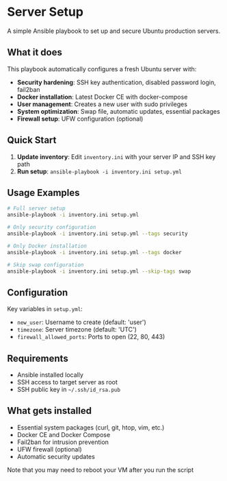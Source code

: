 # Server Setup

A simple Ansible playbook to set up and secure Ubuntu production servers.

## What it does

This playbook automatically configures a fresh Ubuntu server with:

- **Security hardening**: SSH key authentication, disabled password login, fail2ban
- **Docker installation**: Latest Docker CE with docker-compose
- **User management**: Creates a new user with sudo privileges
- **System optimization**: Swap file, automatic updates, essential packages
- **Firewall setup**: UFW configuration (optional)

## Quick Start

1. **Update inventory**: Edit `inventory.ini` with your server IP and SSH key path
2. **Run setup**: `ansible-playbook -i inventory.ini setup.yml`

## Usage Examples

```bash
# Full server setup
ansible-playbook -i inventory.ini setup.yml

# Only security configuration
ansible-playbook -i inventory.ini setup.yml --tags security

# Only Docker installation
ansible-playbook -i inventory.ini setup.yml --tags docker

# Skip swap configuration
ansible-playbook -i inventory.ini setup.yml --skip-tags swap
```

## Configuration

Key variables in `setup.yml`:
- `new_user`: Username to create (default: 'user')
- `timezone`: Server timezone (default: 'UTC')
- `firewall_allowed_ports`: Ports to open (22, 80, 443)

## Requirements

- Ansible installed locally
- SSH access to target server as root
- SSH public key in `~/.ssh/id_rsa.pub`

## What gets installed

- Essential system packages (curl, git, htop, vim, etc.)
- Docker CE and Docker Compose
- Fail2ban for intrusion prevention
- UFW firewall (optional)
- Automatic security updates

Note that you may need to reboot your VM after you run the script
